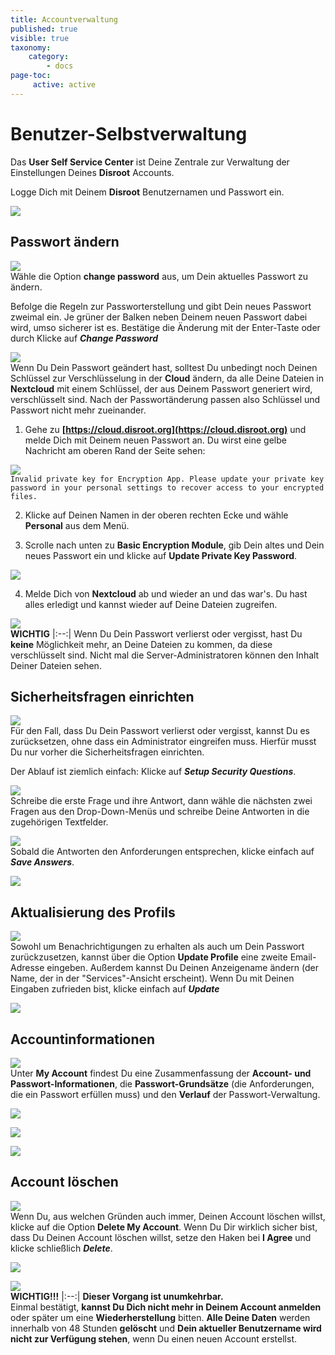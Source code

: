 ```yaml
---
title: Accountverwaltung
published: true
visible: true
taxonomy:
    category:
        - docs
page-toc:
     active: active
---
```


# Benutzer-Selbstverwaltung

Das **User Self Service Center** ist Deine Zentrale zur Verwaltung der Einstellungen Deines **Disroot** Accounts.

Logge Dich mit Deinem **Disroot** Benutzernamen und Passwort ein.

![](de/login.png)

## Passwort ändern
![](de/change_pass.png)<br>
Wähle die Option **change password** aus, um Dein aktuelles Passwort zu ändern.

Befolge die Regeln zur Passworterstellung und gibt Dein neues Passwort zweimal ein. Je grüner der Balken neben Deinem neuen Passwort dabei wird, umso sicherer ist es. Bestätige die Änderung mit der Enter-Taste oder durch Klicke auf ***Change Password***

![](de/change_pass_02.png)<br>
Wenn Du Dein Passwort geändert hast, solltest Du unbedingt noch Deinen Schlüssel zur Verschlüsselung in der **Cloud** ändern, da alle Deine Dateien in **Nextcloud** mit einem Schlüssel, der aus Deinem Passwort generiert wird, verschlüsselt sind. Nach der Passwortänderung passen also Schlüssel und Passwort nicht mehr zueinander.

1. Gehe zu **[https://cloud.disroot.org](https://cloud.disroot.org)** und melde Dich mit Deinem neuen Passwort an.
Du wirst eine gelbe Nachricht am oberen Rand der Seite sehen:<br>

![](de/invalid_pk.png)<br>
    `Invalid private key for Encryption App. Please update your private key password in your personal settings to recover access to your encrypted files.`

2. Klicke auf Deinen Namen in der oberen rechten Ecke und wähle **Personal** aus dem Menü.

3. Scrolle nach unten zu **Basic Encryption Module**, gib Dein altes und Dein neues Passwort ein und klicke auf **Update Private Key Password**.

![](de/bemodule.png)

4. Melde Dich von **Nextcloud** ab und wieder an und das war's. Du hast alles erledigt und kannst wieder auf Deine Dateien zugreifen.

![](de/note.png)<br> **WICHTIG**
|:--:|
Wenn Du Dein Passwort verlierst oder vergisst, hast Du **keine** Möglichkeit mehr, an Deine Dateien zu kommen, da diese verschlüsselt sind. Nicht mal die Server-Administratoren können den Inhalt Deiner Dateien sehen.  


## Sicherheitsfragen einrichten
![](de/security_qs.png)<br>
Für den Fall, dass Du Dein Passwort verlierst oder vergisst, kannst Du es zurücksetzen, ohne dass ein Administrator eingreifen muss. Hierfür musst Du nur vorher die Sicherheitsfragen einrichten.

Der Ablauf ist ziemlich einfach: Klicke auf ***Setup Security Questions***.

![](de/security_qs_02.png)<br>
Schreibe die erste Frage und ihre Antwort, dann wähle die nächsten zwei Fragen aus den Drop-Down-Menüs und schreibe Deine Antworten in die zugehörigen Textfelder.<br>

![](de/security_qs_03.png)<br>
Sobald die Antworten den Anforderungen entsprechen, klicke einfach auf ***Save Answers***.

![](de/security_qs_04.png)

## Aktualisierung des Profils
![](de/profile.png)<br>
Sowohl um Benachrichtigungen zu erhalten als auch um Dein Passwort zurückzusetzen, kannst über die Option **Update Profile** eine zweite Email-Adresse eingeben. Außerdem kannst Du Deinen Anzeigename ändern (der Name, der in der "Services"-Ansicht erscheint). Wenn Du mit Deinen Eingaben zufrieden bist, klicke einfach auf ***Update***

![](de/profile_02.png)

## Accountinformationen
![](de/account.png)<br>
Unter **My Account** findest Du eine Zusammenfassung der **Account- und Passwort-Informationen**, die **Passwort-Grundsätze** (die Anforderungen, die ein Passwort erfüllen muss) und den **Verlauf** der Passwort-Verwaltung.

![](de/account_02.png)

![](de/account_03.png)

![](de/account_04.png)

## Account löschen
![](de/deletion.png)<br>
Wenn Du, aus welchen Gründen auch immer, Deinen Account löschen willst, klicke auf die Option **Delete My Account**. Wenn Du Dir wirklich sicher bist, dass Du Deinen Account löschen willst, setze den Haken bei **I Agree** und klicke schließlich ***Delete***.

![](de/deletion_02.png)

![](de/note.png)<br> **WICHTIG!!!**
|:--:|
**Dieser Vorgang ist unumkehrbar.**<br>Einmal bestätigt, **kannst Du Dich nicht mehr in Deinem Account anmelden** oder später um eine **Wiederherstellung** bitten. **Alle Deine Daten** werden innerhalb von 48 Stunden **gelöscht** und **Dein aktueller Benutzername wird nicht zur Verfügung stehen**, wenn Du einen neuen Account erstellst.
